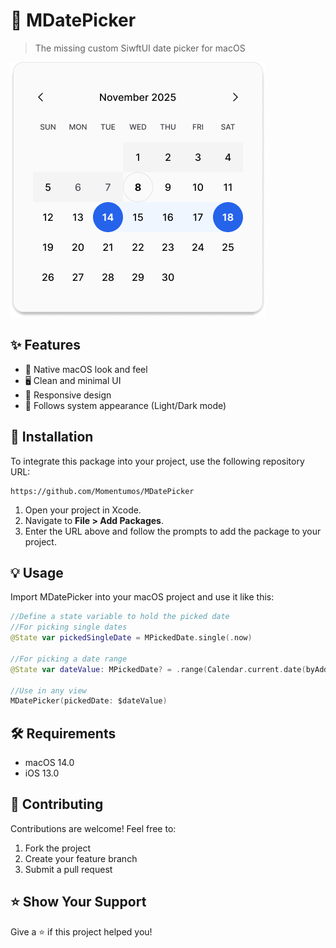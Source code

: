 # 📅 MDatePicker

> The missing custom SiwftUI date picker for macOS

![MDatePicker](Resources/Calendar.png)

## ✨ Features

- 🎯 Native macOS look and feel
- 🖥️ Clean and minimal UI
- 📱 Responsive design
- 🎨 Follows system appearance (Light/Dark mode)

## 🚀 Installation

To integrate this package into your project, use the following repository URL:

```plaintext
https://github.com/Momentumos/MDatePicker
```

1. Open your project in Xcode.
2. Navigate to **File > Add Packages**.
3. Enter the URL above and follow the prompts to add the package to your project.

## 💡 Usage

Import MDatePicker into your macOS project and use it like this:

```swift
//Define a state variable to hold the picked date
//For picking single dates
@State var pickedSingleDate = MPickedDate.single(.now)

//For picking a date range
@State var dateValue: MPickedDate? = .range(Calendar.current.date(byAdding: .day, value: -2, to: .now) ?? .now, Calendar.current.date(byAdding: .day, value: 2, to: .now) ?? .now)

//Use in any view
MDatePicker(pickedDate: $dateValue)
```

## 🛠️ Requirements
- macOS 14.0
- iOS 13.0

## 🤝 Contributing
Contributions are welcome! Feel free to:

1. Fork the project
2. Create your feature branch
3. Submit a pull request

## ⭐ Show Your Support
Give a ⭐️ if this project helped you!
